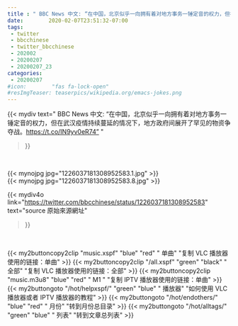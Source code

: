 ```yaml
---
title : " BBC News 中文: “在中国，北京似乎一向拥有着对地方事务一锤定音的权力，但在武汉疫情持续蔓延的情况下，地方政府间展开了罕见的物资争夺战。https://t.co/IN9yv0eR74”  "
date:        2020-02-07T23:51:32-07:00
tags:
 - twitter
 - bbcchinese
 - twitter_bbcchinese
 - 202002
 - 20200207
 - 20200207_23
categories:
 - 20200207
#icon:        "fas fa-lock-open"
#resImgTeaser: teaserpics/wikipedia.org/emacs-jokes.png
---
```


{{< mydiv text=" BBC News 中文: “在中国，北京似乎一向拥有着对地方事务一锤定音的权力，但在武汉疫情持续蔓延的情况下，地方政府间展开了罕见的物资争夺战。https://t.co/IN9yv0eR74”  "
>}}
<br>


 {{< mynojpg jpg="1226037181308952583.1.jpg" >}}<br> 
 {{< mynojpg jpg="1226037181308952583.8.jpg" >}}<br> 



{{< mydiv4o link="https://twitter.com/bbcchinese/status/1226037181308952583"
text="source 原始來源網址"
>}}


<br>





{{< my2buttoncopy2clip "music.xspf"        "blue"   "red"    " 单曲"  "复制 VLC 播放器使用的链接：单曲" >}} {{< my2buttoncopy2clip "/all.xspf"         "green"  "black"  " 全部"  "复制 VLC 播放器使用的链接：全部" >}} {{< my2buttoncopy2clip "music.m3u8"        "blue"   "red"    " M1 "    "复制 IPTV 播放器使用的链接：单曲" >}} {{< my2buttongoto      "/hot/helpxspf/"    "green"  "blue"   " 播放器" "如何使用 VLC 播放器或者 IPTV 播放器的教程" >}} {{< my2buttongoto      "/hot/endothers/"   "blue"   "red"    " 月份"   "转到月份总目录" >}} {{< my2buttongoto      "/hot/alltags/"     "green"  "blue"   " 列表"   "转到文章总列表" >}} 

